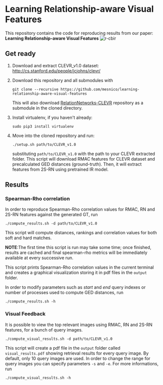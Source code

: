 # Learning Relationship-aware Visual Features
This repository contains the code for reproducing results from our paper: **Learning Relationship-aware Visual Features**
![r-cbir](https://user-images.githubusercontent.com/25117311/45022838-7e171f80-b035-11e8-8b2c-2842582291c6.png)
## Get ready
1.  Download and extract CLEVR_v1.0 dataset: http://cs.stanford.edu/people/jcjohns/clevr/

2. Download this repository and all submodules with 
    ```
    git clone --recursive https://github.com/mesnico/learning-relationship-aware-visual-features
    ```
    This will also download [RelationNetworks-CLEVR](https://github.com/mesnico/RelationNetworks-CLEVR) repository as a submodule in the cloned directory.
    
3. Install virtualenv, if you haven't already:
    ```
    sudo pip3 install virtualenv 
    ```
4. Move into the cloned repository and run:
    ```
    ./setup.sh path/to/CLEVR_v1.0
    ```
    substituting ```path/to/CLEVR_v1.0``` with the path to your CLEVR extracted folder. This script will download RMAC features for CLEVR dataset and precalculated GED distances (ground-truth). Then, it will extract features from 2S-RN using pretrained IR model.
 
    
## Results
### Spearman-Rho correlation
In order to reproduce Spearman-Rho correlation values for RMAC, RN and 2S-RN features against the generated GT, run
```
./compute_results.sh -d path/to/CLEVR_v1.0
```
This script will compute distances, rankings and correlation values for both soft and hard matches.

**NOTE**:The first time this script is run may take some time; once finished, results are cached and final spearman-rho metrics will be immediately available at every successive run.

This script prints Spearman-Rho correlation values in the current terminal and creates a graphical visualization storing it in pdf files in the ```output``` folder.

In order to modify parameters such as *start* and *end* query indexes or number of processes used to compute GED distances, run 
```
./compute_results.sh -h
```

### Visual Feedback
It is possible to view the top relevant images using RMAC, RN and 2S-RN features, for a bunch of query images.
```
./compute_visual_results.sh -d path/to/CLEVR_v1.0
```
This script will create a pdf file in the ```output``` folder called ```visual_results.pdf``` showing retrieval results for every query image.
By default, only 10 query images are used. In order to change the range for query images you can specify parameters ```-s``` and ```-e```. For more informations, run
```
./compute_visual_results.sh -h
```
